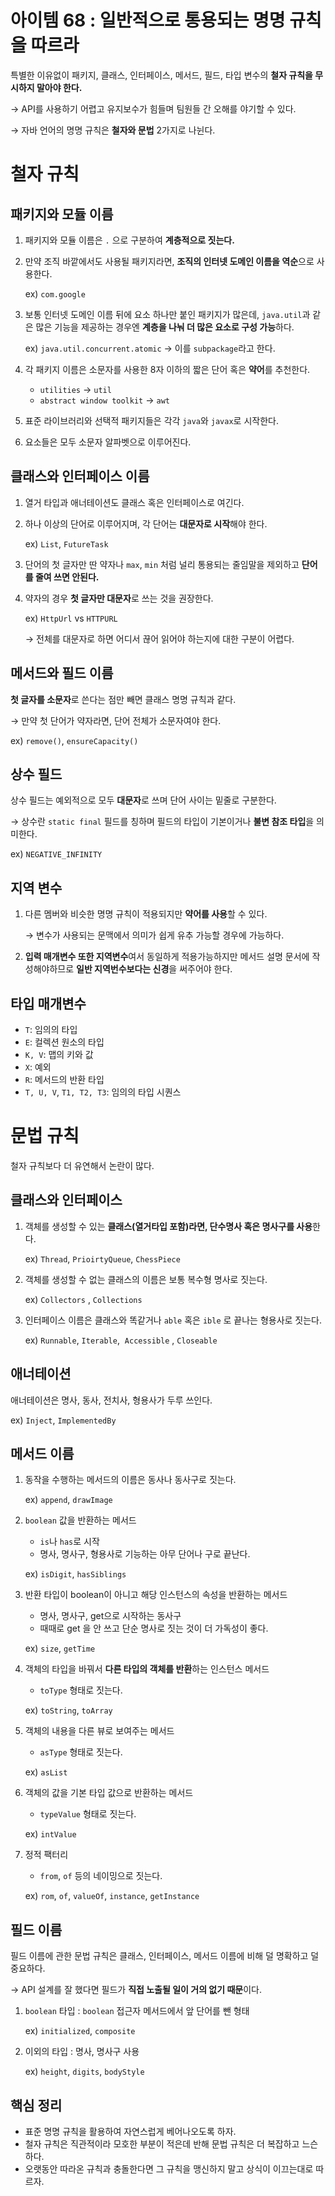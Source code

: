 # 아이템 68 : 일반적으로 통용되는 명명 규칙을 따르라

특별한 이유없이 패키지, 클래스, 인터페이스, 메서드, 필드, 타입 변수의 **철자 규칙을 무시하지 말아야 한다.**

→ API를 사용하기 어렵고 유지보수가 힘들며 팀원들 간 오해를 야기할 수 있다.

→ 자바 언어의 명명 규칙은 **철자와 문법** 2가지로 나뉜다.

# 철자 규칙

## 패키지와 모듈 이름

1. 패키지와 모듈 이름은 `.` 으로 구분하여 **계층적으로 짓는다.**
2. 만약 조직 바깥에서도 사용될 패키지라면, **조직의 인터넷 도메인 이름을 역순**으로 사용한다.
    
    ex) `com.google`
    
3. 보통 인터넷 도메인 이름 뒤에 요소 하나만 붙인 패키지가 많은데, `java.util`과 같은 많은 기능을 제공하는 경우엔 **계층을 나눠 더 많은 요소로 구성 가능**하다.
    
    ex) `java.util.concurrent.atomic` → 이를 `subpackage`라고 한다.
    
4. 각 패키지 이름은 소문자를 사용한 8자 이하의 짧은 단어 혹은 **약어**를 추천한다.
    - `utilities` → `util`
    - `abstract window toolkit` → `awt`
5. 표준 라이브러리와 선택적 패키지들은 각각 `java`와 `javax`로 시작한다.
6. 요소들은 모두 소문자 알파벳으로 이루어진다.

## 클래스와 인터페이스 이름

1. 열거 타입과 애너테이션도 클래스 혹은 인터페이스로 여긴다.
2. 하나 이상의 단어로 이루어지며, 각 단어는 **대문자로 시작**해야 한다.
    
    ex) `List`, `FutureTask`
    
3. 단어의 첫 글자만 딴 약자나 `max`, `min` 처럼 널리 통용되는 줄임말을 제외하고 **단어를 줄여 쓰면 안된다.**
4. 약자의 경우 **첫 글자만 대문자**로 쓰는 것을 권장한다.
    
    ex) `HttpUrl` vs `HTTPURL`
    
    → 전체를 대문자로 하면 어디서 끊어 읽어야 하는지에 대한 구분이 어렵다.
    

## 메서드와 필드 이름

**첫 글자를 소문자**로 쓴다는 점만 빼면 클래스 명명 규칙과 같다. 

→ 만약 첫 단어가 약자라면, 단어 전체가 소문자여야 한다.

ex) `remove()`, `ensureCapacity()`

## 상수 필드

상수 필드는 예외적으로 모두 **대문자**로 쓰며 단어 사이는 밑줄로 구분한다.

→ 상수란 `static final` 필드를 칭하며 필드의 타입이 기본이거나 **불변 참조 타입**을 의미한다.

ex) `NEGATIVE_INFINITY`

## 지역 변수

1. 다른 멤버와 비슷한 명명 규칙이 적용되지만 **약어를 사용**할 수 있다.
    
    → 변수가 사용되는 문맥에서 의미가 쉽게 유추 가능할 경우에 가능하다.
    
2. **입력 매개변수 또한 지역변수**여서 동일하게 적용가능하지만 메서드 설명 문서에 작성해야하므로 **일반 지역번수보다는 신경**을 써주어야 한다.

## 타입 매개변수

- `T`: 임의의 타입
- `E`: 컬렉션 원소의 타입
- `K, V`: 맵의 키와 값
- `X`: 예외
- `R`: 메서드의 반환 타입
- `T, U, V`, `T1, T2, T3`: 임의의 타입 시퀀스

# 문법 규칙

철자 규칙보다 더 유연해서 논란이 많다.

## 클래스와 인터페이스

1. 객체를 생성할 수 있는 **클래스(열거타입 포함)라면, 단수명사 혹은 명사구를 사용**한다.
    
    ex) `Thread`, `PrioirtyQueue`, `ChessPiece`
    
2. 객체를 생성할 수 없는 클래스의 이름은 보통 복수형 명사로 짓는다.
    
    ex) `Collectors` , `Collections`
    
3. 인터페이스 이름은 클래스와 똑같거나 `able` 혹은 `ible` 로 끝나는 형용사로 짓는다.
    
    ex) `Runnable`, `Iterable`,  `Accessible` , `Closeable`
    

## 애너테이션

애너테이션은 명사, 동사, 전치사, 형용사가 두루 쓰인다.

ex) `Inject`, `ImplementedBy`

## 메서드 이름

1. 동작을 수행하는 메서드의 이름은 동사나 동사구로 짓는다.
    
    ex) `append`, `drawImage`
    
2. `boolean` 값을 반환하는 메서드 
    - `is`나 `has`로 시작
    - 명사, 명사구, 형용사로 기능하는 아무 단어나 구로 끝난다.
    
    ex) `isDigit`, `hasSiblings`
    
3. 반환 타입이 boolean이 아니고 해당 인스턴스의 속성을 반환하는 메서드
    - 명사, 명사구, get으로 시작하는 동사구
    - 때때로 get 을 안 쓰고 단순 명사로 짓는 것이 더 가독성이 좋다.
    
    ex) `size`, `getTime`
    
4. 객체의 타입을 바꿔서 **다른 타입의 객체를 반환**하는 인스턴스 메서드
    - `toType` 형태로 짓는다.
    
    ex) `toString`, `toArray`
    
5. 객체의 내용을 다른 뷰로 보여주는 메서드
    - `asType` 형태로 짓는다.
    
    ex) `asList` 
    
6. 객체의 값을 기본 타입 값으로 반환하는 메서드
    - `typeValue` 형태로 짓는다.
    
    ex) `intValue`
    
7. 정적 팩터리
    - `from`, `of` 등의 네이밍으로 짓는다.
    
    ex) `rom`, `of`, `valueOf`, `instance`, `getInstance`
    

## 필드 이름

필드 이름에 관한 문법 규칙은 클래스, 인터페이스, 메서드 이름에 비해 덜 명확하고 덜 중요하다. 

→ API 설계를 잘 했다면 필드가 **직접 노출될 일이 거의 없기 때문**이다.

1. `boolean` 타입 : `boolean` 접근자 메서드에서 앞 단어를 뺀 형태
    
    ex) `initialized`, `composite`
    
2. 이외의 타입 : 명사, 명사구 사용
    
    ex) `height`, `digits`, `bodyStyle`
    

## 핵심 정리

- 표준 명명 규칙을 활용하여 자연스럽게 베어나오도록 하자.
- 철자 규칙은 직관적이라 모호한 부분이 적은데 반해 문법 규칙은 더 복잡하고 느슨하다.
- 오랫동안 따라온 규칙과 충돌한다면 그 규칙을 맹신하지 말고 상식이 이끄는대로 따르자.